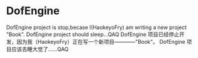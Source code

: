 # DofEngine
DofEngine project is stop,becase I(HaokeyoFry) am writing a new project "Book".
DofEngine project should sleep...QAQ
DofEngine 项目已经停止开发，因为我（HaokeyoFry）正在写一个新项目————"Book"。
DofEngine 项目应该去睡大觉了……QAQ



